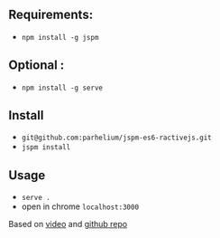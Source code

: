 ## Requirements:
- `npm install -g jspm`

## Optional : 
-  `npm install -g serve`



## Install
- `git@github.com:parhelium/jspm-es6-ractivejs.git`
- `jspm install`

## Usage
- `serve .`
- open in chrome `localhost:3000`

Based on [video](https://www.youtube.com/watch?v=NpMnRifyGyw) and [github repo](https://github.com/jackfranklin/jspm-es6-react-example)